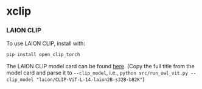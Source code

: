# xclip

### LAION CLIP 
To use LAION CLIP, install with:
```python
pip install open_clip_torch
```
The LAION CLIP model card can be found [here](https://huggingface.co/models?library=open_clip&sort=downloads&search=ViT-L%2F14).
(Copy the full title from the model card and parse it to `--clip_model`, i.e., `python src/run_owl_vit.py --clip_model "laion/CLIP-ViT-L-14-laion2B-s32B-b82K"`)